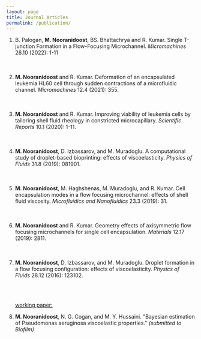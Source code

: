 ```yaml
---
layout: page
title: Journal Articles
permalink: /publication/
---
```


<ol>         
 
<li>B. Palogan, <b>M. Nooranidoost</b>, BS. Bhattachrya and R. Kumar.  Single T-junction Formation in a Flow-Focusing Microchannel. <i>Micromachines</i> 26.10 (2022): 1-11</li>
<p></p>
<br> 
<br> 
 
<li><b>M. Nooranidoost</b> and R. Kumar.  Deformation of an encapsulated leukemia HL60 cell through sudden contractions of a microfluidic channel.  <i>Micromachines</i> 12.4 (2021): 355.</li>
<p></p>
<br> 
<br> 
 
 
<li><b>M. Nooranidoost</b> and R. Kumar. Improving viability of leukemia cells by tailoring shell fluid rheology in constricted microcapillary. <i>Scientific Reports</i> 10.1 (2020): 1-11.</li>
<p></p>
<br>
<br> 

<li><b>M. Nooranidoost</b>, D. Izbassarov, and M. Muradoglu.  A computational study of droplet-based bioprinting: effects of viscoelasticity.
 <i>Physics of Fluids</i> 31.8 (2019): 081901.</li>
 <p></p>
<br> 
<br> 
 
<li><b>M. Nooranidoost</b>, M. Haghshenas, M. Muradoglu, and R. Kumar. Cell encapsulation modes in a flow focusing microchannel: effects of shell fluid viscosity.
 <i>Microfluidics and Nanofluidics</i> 23.3 (2019): 31.</li>
<p></p>
<br>
<br> 
 
 <li><b>M. Nooranidoost</b> and R. Kumar. Geometry effects of axisymmetric flow focusing microchannels for single cell encapsulation. <i>Materials</i> 12.17 (2019): 2811.</li>
<p></p>
<br>
<br> 
 
<li><b>M. Nooranidoost</b>, D. Izbassarov, and M. Muradoglu. Droplet formation in a flow focusing configuration: effects of viscoelasticity.
 <i>Physics of Fluids</i> 28.12 (2016): 123102.</li>  
<p></p>
<br>  
<br> 

<p> <p>  
<u>working paper:</u>
<li><b>M. Nooranidoost</b>, N. G. Cogan, and M. Y. Hussaini. "Bayesian estimation of Pseudomonas aeruginosa viscoelastic properties." <i> (submitted to Biofilm)</i> </li> 
</p></p>




 


</ol>
